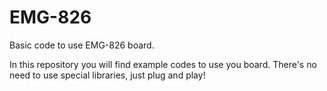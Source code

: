 # EMG-826
Basic code to use EMG-826 board.

In this repository you will find example codes to use you board.
There's no need to use special libraries, just plug and play!

